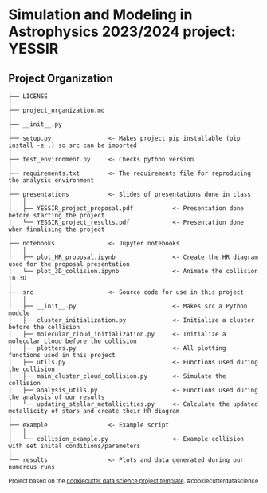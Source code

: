 # Simulation and Modeling in Astrophysics 2023/2024 project: YESSIR

Project Organization
------------

    ├── LICENSE
    │
    ├── project_organization.md
    │
    ├── __init__.py
    │
    ├── setup.py                <- Makes project pip installable (pip install -e .) so src can be imported
    │
    ├── test_environment.py     <- Checks python version
    │
    ├── requirements.txt        <- The requirements file for reproducing the analysis environment
    │
    ├── presentations           <- Slides of presentations done in class
    │   │
    │   ├── YESSIR_project_proposal.pdf           <- Presentation done before starting the project
    │   └── YESSIR_project_results.pdf            <- Presentation done when finalising the project
    │
    ├── notebooks               <- Jupyter notebooks
    │   │
    │   ├── plot_HR_proposal.ipynb                <- Create the HR diagram used for the proposal presentation
    │   └── plot_3D_collision.ipynb               <- Animate the collision in 3D
    │
    ├── src                     <- Source code for use in this project
    │   │
    │   ├── __init__.py                           <- Makes src a Python module
    │   ├── cluster_initialization.py             <- Initialize a cluster before the collision
    │   ├── molecular_cloud_initialization.py     <- Initialize a molecular cloud before the collision
    │   ├── plotters.py                           <- All plotting functions used in this project
    │   ├── utils.py                              <- Functions used during the collision
    │   ├── main_cluster_cloud_collision.py       <- Simulate the collision
    │   ├── analysis_utils.py                     <- Functions used during the analysis of our results 
    │   └── updating_stellar_metallicities.py     <- Calculate the updated metallicity of stars and create their HR diagram 
    │
    ├── example                 <- Example script
    │   │
    │   └── collision_example.py                  <- Example collision with set inital conditions/parameters
    │
    └── results                 <- Plots and data generated during our numerous runs


<p><small>Project based on the <a target="_blank" href="https://drivendata.github.io/cookiecutter-data-science/">cookiecutter data science project template</a>. #cookiecutterdatascience</small></p>

